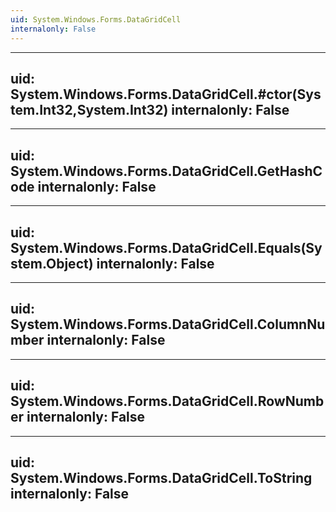 ```yaml
---
uid: System.Windows.Forms.DataGridCell
internalonly: False
---
```


---
uid: System.Windows.Forms.DataGridCell.#ctor(System.Int32,System.Int32)
internalonly: False
---

---
uid: System.Windows.Forms.DataGridCell.GetHashCode
internalonly: False
---

---
uid: System.Windows.Forms.DataGridCell.Equals(System.Object)
internalonly: False
---

---
uid: System.Windows.Forms.DataGridCell.ColumnNumber
internalonly: False
---

---
uid: System.Windows.Forms.DataGridCell.RowNumber
internalonly: False
---

---
uid: System.Windows.Forms.DataGridCell.ToString
internalonly: False
---
